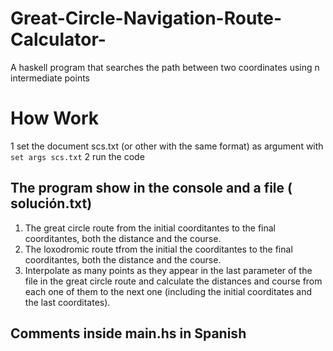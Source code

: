 # Great-Circle-Navigation-Route-Calculator-
A haskell program that searches the path between two coordinates using n intermediate points
#  How Work
1 set the  document scs.txt (or other with the same format) as argument with   ``` set args scs.txt ```
2 run the code 
## The program show in the console  and a file  ( solución.txt) 
1. The great circle route from the initial coorditantes to the final coorditantes, both the distance and the  course.
2. The loxodromic route tfrom the initial the coorditantes to the final coorditantes, both the distance and the course.
3. Interpolate as many points as they appear in the last parameter of the file in the great circle route and calculate the distances and course from each one of them to the next one (including the initial coorditates and the last coorditates).

## Comments inside main.hs in Spanish 

